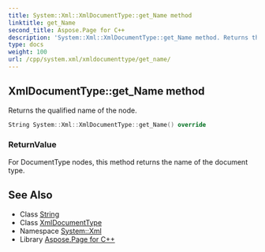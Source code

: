 ```yaml
---
title: System::Xml::XmlDocumentType::get_Name method
linktitle: get_Name
second_title: Aspose.Page for C++
description: 'System::Xml::XmlDocumentType::get_Name method. Returns the qualified name of the node in C++.'
type: docs
weight: 100
url: /cpp/system.xml/xmldocumenttype/get_name/
---
```

## XmlDocumentType::get_Name method


Returns the qualified name of the node.

```cpp
String System::Xml::XmlDocumentType::get_Name() override
```


### ReturnValue

For DocumentType nodes, this method returns the name of the document type.

## See Also

* Class [String](../../../system/string/)
* Class [XmlDocumentType](../)
* Namespace [System::Xml](../../)
* Library [Aspose.Page for C++](../../../)
